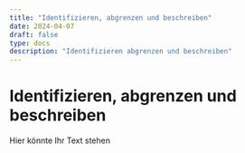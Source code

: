 ```yaml
---
title: "Identifizieren, abgrenzen und beschreiben"
date: 2024-04-07
draft: false
type: docs
description: "Identifizieren abgrenzen und beschreiben"
---
```


# Identifizieren, abgrenzen und beschreiben

Hier könnte Ihr Text stehen